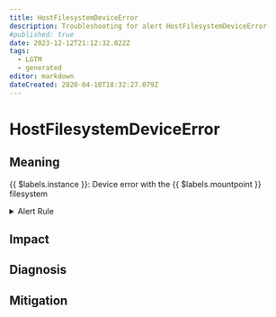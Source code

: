 ```yaml
---
title: HostFilesystemDeviceError
description: Troubleshooting for alert HostFilesystemDeviceError
#published: true
date: 2023-12-12T21:12:32.022Z
tags: 
  - LGTM
  - generated
editor: markdown
dateCreated: 2020-04-10T18:32:27.079Z
---
```


# HostFilesystemDeviceError

## Meaning
[//]: # "Short paragraph that explains what the alert means"
{{ $labels.instance }}: Device error with the {{ $labels.mountpoint }} filesystem

<details>
  <summary>Alert Rule</summary>

{{% rule "host-and-hardware/node-exporter.yml" "HostFilesystemDeviceError" %}}

<!-- Rule when generated

```yaml
alert: HostFilesystemDeviceError
expr: node_filesystem_device_error == 1
for: 2m
labels:
    severity: critical
annotations:
    summary: Host filesystem device error (instance {{ $labels.instance }})
    description: |-
        {{ $labels.instance }}: Device error with the {{ $labels.mountpoint }} filesystem
          VALUE = {{ $value }}
          LABELS = {{ $labels }}
    runbook: https://github.com/srerun/prometheus-alerts/blob/main/content/runbooks/node-exporter/HostFilesystemDeviceError.md

```

-->

</details>


## Impact
[//]: # "What could / will happen if the alert is not addressed"



## Diagnosis
[//]: # "Steps to take to identify the cause of the problem"



## Mitigation
[//]: # "The steps necessary to resolve the alert"
